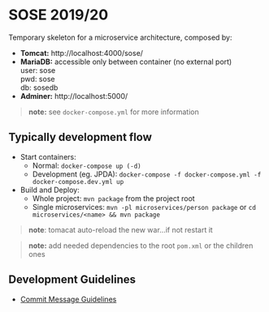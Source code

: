 # SOSE 2019/20

Temporary skeleton for a microservice architecture, composed by:
* **Tomcat:** http://localhost:4000/sose/
* **MariaDB:** accessible only between container (no external port)  
    user: sose  
    pwd: sose  
    db: sosedb
* **Adminer:** http://localhost:5000/

> **note:** see `docker-compose.yml` for more information

## Typically development flow

* Start containers: 
    * Normal: `docker-compose up (-d)`
    * Development (eg. JPDA): `docker-compose -f docker-compose.yml -f docker-compose.dev.yml up`
* Build and Deploy:
    * Whole project: `mvn package` from the project root
    * Single microservices:
        `mvn -pl microservices/person package` or `cd microservices/<name> && mvn package`

> **note**: tomacat auto-reload the new war...if not restart it  

> **note:** add needed dependencies to the root `pom.xml` or the children ones

## Development Guidelines

* [Commit Message Guidelines](https://gist.github.com/robertpainsi/b632364184e70900af4ab688decf6f53)
